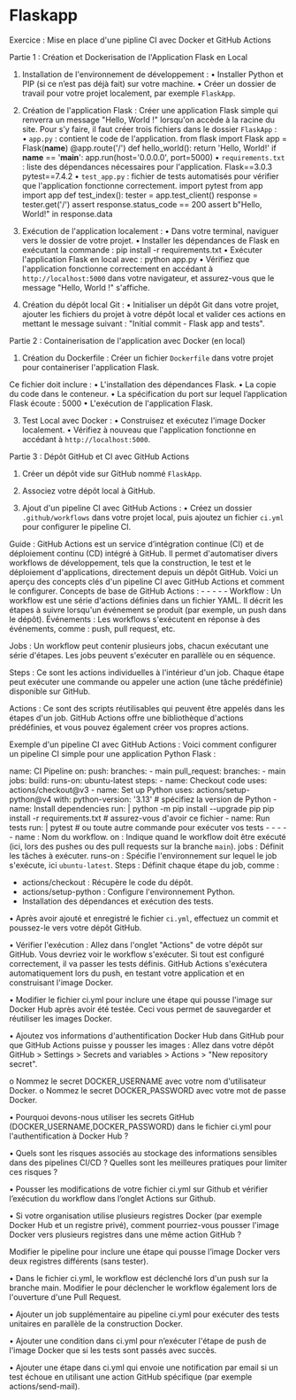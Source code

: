 # Flaskapp
Exercice : Mise en place d'une pipline CI avec Docker et GitHub Actions  

Partie 1 : Création et Dockerisation de l'Application Flask en Local 
1. Installation de l'environnement de développement : 
• Installer Python et PIP (si ce n’est pas déjà fait) sur votre machine. 
• Créer un dossier de travail pour votre projet localement, par exemple `FlaskApp`. 

2. Création de l'application Flask : Créer une application Flask simple qui renverra un message 
"Hello, World !" lorsqu'on accède à la racine du site. Pour s’y faire, il faut créer trois fichiers dans 
le dossier `FlaskApp` :  
• `app.py` : contient le code de l'application. 
from flask import Flask 
app = Flask(__name__) 
@app.route('/') 
def hello_world(): 
return 'Hello, World!' 
if __name__ == '__main__': 
app.run(host='0.0.0.0', port=5000) 
• `requirements.txt` : liste des dépendances nécessaires pour l'application. 
Flask==3.0.3 
pytest==7.4.2 
• `test_app.py` : fichier de tests automatisés pour vérifier que l'application fonctionne 
correctement. 
import pytest 
from app import app 
def test_index(): 
tester = app.test_client() 
response = tester.get('/') 
assert response.status_code == 200 
assert b"Hello, World!" in response.data 

3. Exécution de l'application localement : 
• Dans votre terminal, naviguer vers le dossier de votre projet. 
• Installer les dépendances de Flask en exécutant la commande : pip install -r requirements.txt 
• Exécuter l'application Flask en local avec : python app.py 
• Vérifiez que l'application fonctionne correctement en accédant à `http://localhost:5000` dans votre 
navigateur, et assurez-vous que le message "Hello, World !" s'affiche. 


4. Création du dépôt local Git : 
• Initialiser un dépôt Git dans votre projet, ajouter les fichiers du projet à votre dépôt local et valider 
ces actions en mettant le message suivant : "Initial commit - Flask app and tests". 


Partie 2 : Containerisation de l'application avec Docker (en local) 

1. Création du Dockerfile :
Créer un fichier `Dockerfile` dans votre projet pour containeriser 
l'application Flask.

Ce fichier doit inclure : 
• L'installation des dépendances Flask. 
• La copie du code dans le conteneur. 
• La spécification du port sur lequel l’application Flask écoute : 5000 
• L'exécution de l'application Flask. 


3. Test Local avec Docker : 
• Construisez et exécutez l'image Docker localement. 
• Vérifiez à nouveau que l'application fonctionne en accédant à `http://localhost:5000`. 


Partie 3 : Dépôt GitHub et CI avec GitHub Actions 

1. Créer un dépôt vide sur GitHub nommé `FlaskApp`. 

2. Associez votre dépôt local à GitHub. 

3. Ajout d'un pipeline CI avec GitHub Actions : 
• Créez un dossier `.github/workflows` dans votre projet local, puis ajoutez un fichier `ci.yml` 
pour configurer le pipeline CI. 

Guide : 
GitHub Actions est un service d’intégration continue (CI) et de déploiement continu (CD) intégré à GitHub. 
Il permet d'automatiser divers workflows de développement, tels que la construction, le test et le 
déploiement d'applications, directement depuis un dépôt GitHub. Voici un aperçu des concepts clés d'un 
pipeline CI avec GitHub Actions et comment le configurer. 
Concepts de base de GitHub Actions :  - - - - - 
Workflow : Un workflow est une série d'actions définies dans un fichier YAML. Il décrit les 
étapes à suivre lorsqu'un événement se produit (par exemple, un push dans le dépôt). 
Événements : Les workflows s'exécutent en réponse à des événements, comme : push, pull 
request, etc. 

Jobs : Un workflow peut contenir plusieurs jobs, chacun exécutant une série d'étapes. Les jobs 
peuvent s'exécuter en parallèle ou en séquence. 


Steps : Ce sont les actions individuelles à l'intérieur d'un job. Chaque étape peut exécuter une 
commande ou appeler une action (une tâche prédéfinie) disponible sur GitHub. 


Actions : 
Ce sont des scripts réutilisables qui peuvent être appelés dans les étapes d'un job. 
GitHub Actions offre une bibliothèque d'actions prédéfinies, et vous pouvez également créer 
vos propres actions. 

Exemple d'un pipeline CI avec GitHub Actions : Voici comment configurer un pipeline CI simple pour 
une application Python Flask :

name: CI Pipeline 
on: 
push: 
branches: - main 
pull_request: 
branches: - main 
jobs: 
build: 
runs-on: ubuntu-latest 
steps: - name: Checkout code 
uses: actions/checkout@v3 - name: Set up Python 
uses: actions/setup-python@v4 
with: 
python-version: '3.13'  # spécifiez la version de Python - name: Install dependencies 
run: | 
python -m pip install --upgrade pip 
pip install -r requirements.txt  # assurez-vous d'avoir ce fichier - name: Run tests 
run: | 
pytest  # ou toute autre commande pour exécuter vos tests - - - - - 
name : Nom du workflow. 
on : Indique quand le workflow doit être exécuté (ici, lors des pushes ou des pull requests sur la 
branche `main`). 
jobs : Définit les tâches à exécuter. 
runs-on : Spécifie l'environnement sur lequel le job s'exécute, ici `ubuntu-latest`. 
Steps : Définit chaque étape du job, comme : 
* actions/checkout : Récupère le code du dépôt. 
* actions/setup-python : Configure l'environnement Python. 
* Installation des dépendances et exécution des tests. 

• Après avoir ajouté et enregistré le fichier `ci.yml`, effectuez un commit et poussez-le vers votre 
dépôt GitHub. 

• Vérifier l'exécution : Allez dans l'onglet "Actions" de votre dépôt sur GitHub. Vous devriez voir le 
workflow s'exécuter. Si tout est configuré correctement, il va passer les tests définis. GitHub Actions 
s'exécutera automatiquement lors du push, en testant votre application et en construisant l'image 
Docker. 

• Modifier le fichier ci.yml pour inclure une étape qui pousse l'image sur Docker Hub après avoir été 
testée. Ceci vous permet de sauvegarder et réutiliser les images Docker. 

• Ajoutez vos informations d'authentification Docker Hub dans GitHub pour que GitHub Actions 
puisse y pousser les images : Allez dans votre dépôt GitHub > Settings > Secrets and variables > 
Actions > "New repository secret". 

o Nommez le secret DOCKER_USERNAME avec votre nom d'utilisateur Docker. 
o Nommez le secret DOCKER_PASSWORD avec votre mot de passe Docker. 

• Pourquoi devons-nous utiliser les  secrets GitHub (DOCKER_USERNAME,DOCKER_PASSWORD) dans le fichier ci.yml pour l'authentification à Docker Hub ? 

• Quels sont les risques associés au stockage des informations sensibles dans des pipelines CI/CD ? 
Quelles sont les meilleures pratiques pour limiter ces risques ? 

• Pousser les modifications de votre fichier ci.yml sur Github et vérifier l’exécution du workflow dans 
l’onglet Actions sur Github. 

• Si votre organisation utilise plusieurs registres Docker (par exemple Docker Hub et un registre 
privé), comment pourriez-vous pousser l'image Docker vers plusieurs registres dans une même 
action GitHub ? 

Modifier le pipeline pour inclure une étape qui pousse l’image Docker vers deux 
registres différents (sans tester). 

• Dans le fichier ci.yml, le workflow est déclenché lors d'un push sur la branche main. Modifier le 
pour déclencher le workflow également lors de l'ouverture d'une Pull Request. 

• Ajouter un job supplémentaire au pipeline ci.yml pour exécuter des tests unitaires en parallèle de la 
construction Docker. 

• Ajouter une condition dans ci.yml pour n’exécuter l'étape de push de l'image Docker que si les tests 
sont passés avec succès. 

• Ajouter une étape dans ci.yml qui envoie une notification par email si un test échoue en utilisant 
une action GitHub spécifique (par exemple actions/send-mail).

